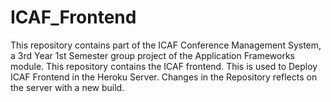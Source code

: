 # ICAF_Frontend
This repository contains part of the ICAF Conference Management System, a 3rd Year 1st Semester group project of the Application Frameworks module. This repository contains the ICAF frontend. This is used to Deploy ICAF Frontend in the Heroku Server. Changes in the Repository reflects on the server with a new build.
